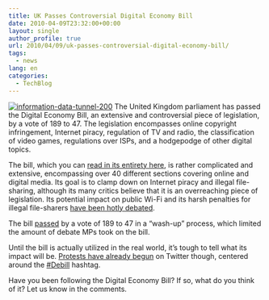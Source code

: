 ```yaml
---
title: UK Passes Controversial Digital Economy Bill
date: 2010-04-09T23:32:00+00:00
layout: single
author_profile: true
url: 2010/04/09/uk-passes-controversial-digital-economy-bill/
tags:
  - news
lang: en
categories: 
  - TechBlog
---
```

[![information-data-tunnel-200](http://lh3.ggpht.com/_vaUVXcmC3OI/S7-yFOgPgBI/AAAAAAAAB4o/OjONIoutqTM/information-data-tunnel-260_thumb%5B2%5D.jpg?imgmax=800 "information-data-tunnel-200")](http://lh6.ggpht.com/_vaUVXcmC3OI/S7-x2v1kVQI/AAAAAAAAB4k/Yqb6qYsumdY/s1600-h/information-data-tunnel-260%5B4%5D.jpg) The United Kingdom parliament has passed the Digital Economy Bill, an extensive and controversial piece of legislation, by a vote of 189 to 47. The legislation encompasses online copyright infringement, Internet piracy, regulation of TV and radio, the classification of video games, regulations over ISPs, and a hodgepodge of other digital topics. 

The bill, which you can [read in its entirety here](http://services.parliament.uk/bills/2009-10/digitaleconomy.html), is rather complicated and extensive, encompassing over 40 different sections covering online and digital media. Its goal is to clamp down on Internet piracy and illegal file-sharing, although its many critics believe that it is an overreaching piece of legislation. Its potential impact on public Wi-Fi and its harsh penalties for illegal file-sharers [have been hotly debated](http://www.boingboing.net/2009/11/20/britains-new-interne.html). 

The bill [passed](http://www.zdnet.co.uk/blogs/communication-breakdown-10000030/mps-approve-digital-economy-bill-voting-189-to-47-10015512/) by a vote of 189 to 47 in a “wash-up” process, which limited the amount of debate MPs took on the bill. 

Until the bill is actually utilized in the real world, it’s tough to tell what its impact will be. [Protests have already begun](http://thenextweb.com/uk/2010/04/08/uks-digital-economy-bill-approved-democracy-fail-social-media-win/) on Twitter though, centered around the [#Debill](http://search.twitter.com/search?q=%23debill) hashtag. 

Have you been following the Digital Economy Bill? If so, what do you think of it? Let us know in the comments.